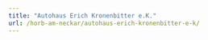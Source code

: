 ```yaml
---
title: "Autohaus Erich Kronenbitter e.K."
url: /horb-am-neckar/autohaus-erich-kronenbitter-e-k/
---
```

